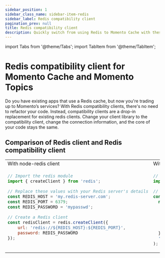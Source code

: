```yaml
---
sidebar_position: 1
sidebar_class_name: sidebar-item-redis
sidebar_label: Redis compatibility client
pagination_prev: null
title: Redis compatibility client
description: Quickly switch from using Redis to Momento Cache with these drop in replacement client libraries
---
```


import Tabs from '@theme/Tabs';
import TabItem from '@theme/TabItem';

# Redis compatibility client for Momento Cache and Momento Topics
Do you have existing apps that use a Redis cache, but now you're trading up to Momento’s services? With Redis compatibility clients, there's no need to refactor your code. Instead, compatibility clients are a drop-in replacement for existing redis clients. Change your client library to the compatibility client, change the connection information, and the core of your code stays the same.

## Comparison of Redis client and Redis compatibility client
<Tabs>
  <TabItem value="nodejs" label="Node.js" default>

<table>
<tr>
  <td width="50%">With node-redis client</td>
  <td width="50%">With Momento's Redis compatibility client</td>
</tr>
<tr>
  <td width="50%" valign="top">

```javascript
// Import the redis module
import { createClient } from 'redis';

// Replace these values with your Redis server's details
const REDIS_HOST = 'my.redis-server.com';
const REDIS_PORT = 6379;
const REDIS_PASSWORD = 'mypasswd';

// Create a Redis client
const redisClient = redis.createClient({
    url: 'redis://${REDIS_HOST}:${REDIS_PORT}',
    password: REDIS_PASSWORD
});

```

</td>
<td width="50%">

```javascript
// Import the Momento redis compatibility client.
import {createClient, Momento} from 'momento-redis-client';

// Initialize Momento's client.
const redisClient = createClient(
  new Momento.CacheClient({
    configuration: Momento.Configurations.Laptop.v1(),
    credentialProvider: Momento.CredentialProvider.fromEnvironmentVariable({
      environmentVariableName: 'MOMENTO_AUTH_TOKEN',
    }),
    defaultTtlSeconds: 60,
  }),
  'cache'
);

```

  </td>
</tr>
</table>

  </TabItem>

</Tabs>

